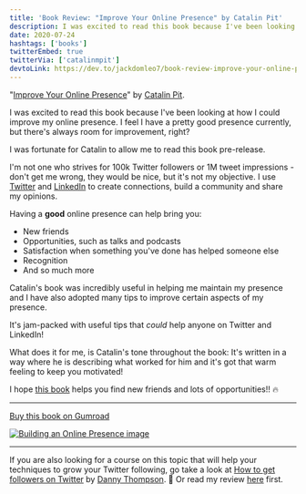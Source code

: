 ```yaml
---
title: 'Book Review: "Improve Your Online Presence" by Catalin Pit'
description: I was excited to read this book because I've been looking at how I could improve my online presence.
date: 2020-07-24
hashtags: ['books']
twitterEmbed: true
twitterVia: ['catalinmpit']
devtoLink: https://dev.to/jackdomleo7/book-review-improve-your-online-presence-by-catalin-pit-5fli
---
```


"[Improve Your Online Presence](https://gumroad.com/a/875132019)" by [Catalin Pit](https://twitter.com/catalinmpit).

I was excited to read this book because I've been looking at how I could improve my online presence. I feel I have a pretty good presence currently, but there's always room for improvement, right?

I was fortunate for Catalin to allow me to read this book pre-release.

I'm not one who strives for 100k Twitter followers or 1M tweet impressions - don't get me wrong, they would be nice, but it's not my objective. I use [Twitter](https://twitter.com/jackdomleo7) and [LinkedIn](https://linkedin.com/in/jackdomleo7) to create connections, build a community and share my opinions.

Having a **good** online presence can help bring you:
- New friends
- Opportunities, such as talks and podcasts
- Satisfaction when something you've done has helped someone else
- Recognition
- And so much more

Catalin's book was incredibly useful in helping me maintain my presence and I have also adopted many tips to improve certain aspects of my presence.

It's jam-packed with useful tips that _could_ help anyone on Twitter and LinkedIn!

What does it for me, is Catalin's tone throughout the book: It's written in a way where he is describing what worked for him and it's got that warm feeling to keep you motivated!

I hope [this book](https://gumroad.com/a/875132019) helps you find new friends and lots of opportunities!! 🔥

---

[Buy this book on Gumroad](https://gumroad.com/a/875132019)

[![Building an Online Presence image](/blog/book-review-building-an-online-presence-by-catalin-pit/catalin-pit-book-cover.jpg)](https://gumroad.com/a/875132019)

---

If you are also looking for a course on this topic that will help your techniques to grow your Twitter following, go take a look at [How to get followers on Twitter](https://gumroad.com/a/581530739) by [Danny Thompson](https://twitter.com/DThompsonDev). 💪 Or read my review [here](https://jackdomleo.dev/blog/course-review-create-your-following-by-danny-thompson) first.